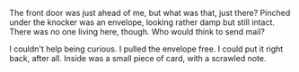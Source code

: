 The front door was just ahead of me, but what was that, just there? Pinched under the knocker was an envelope, looking rather damp but still intact. There was no one living here, though. Who would think to send mail?

I couldn't help being curious. I pulled the envelope free. I could put it right back, after all. Inside was a small piece of card, with a scrawled note. 